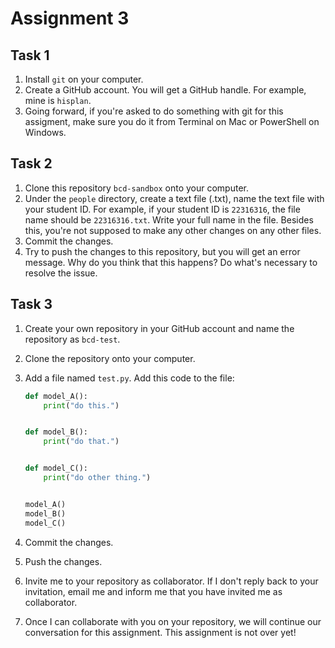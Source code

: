 # Assignment 3

## Task 1

1. Install `git` on your computer.
1. Create a GitHub account. You will get a GitHub handle. For example, mine is `hisplan`.
1. Going forward, if you're asked to do something with git for this assigment, make sure you do it from Terminal on Mac or PowerShell on Windows.

## Task 2

1. Clone this repository `bcd-sandbox` onto your computer.
1. Under the `people` directory, create a text file (.txt), name the text file with your student ID. For example, if your student ID is `22316316`, the file name should be `22316316.txt`. Write your full name in the file. Besides this, you're not supposed to make any other changes on any other files.
1. Commit the changes.
1. Try to push the changes to this repository, but you will get an error message. Why do you think that this happens? Do what's necessary to resolve the issue.

## Task 3

1. Create your own repository in your GitHub account and name the repository as `bcd-test`.
1. Clone the repository onto your computer.
1. Add a file named `test.py`. Add this code to the file:

    ```python
    def model_A():
        print("do this.")


    def model_B():
        print("do that.")


    def model_C():
        print("do other thing.")


    model_A()
    model_B()
    model_C()
    ```

1. Commit the changes.
1. Push the changes.
1. Invite me to your repository as collaborator. If I don't reply back to your invitation, email me and inform me that you have invited me as collaborator.
1. Once I can collaborate with you on your repository, we will continue our conversation for this assignment. This assignment is not over yet!
